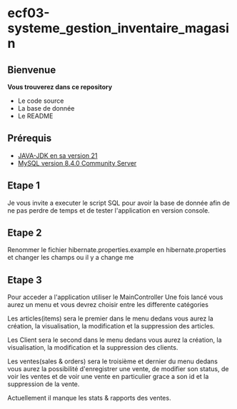 # ecf03-systeme_gestion_inventaire_magasin


## Bienvenue

**Vous trouverez dans ce repository**
- Le code source
- La base de donnée
- Le README

## Prérequis
- [JAVA-JDK en sa version 21](https://www.oracle.com/fr/java/technologies/downloads/#java21)
- [MySQL version 8.4.0 Community Server](https://dev.mysql.com/downloads/mysql/)


## Etape 1

Je vous invite a executer le script SQL pour avoir la base de donnée afin de ne pas perdre de temps et de tester l'application en version console.

## Etape 2
Renommer le fichier hibernate.properties.example en hibernate.properties et changer les champs ou il y a change me

## Etape 3
Pour acceder a l'application utiliser le MainController 
Une fois lancé vous aurez un menu et vous devrez choisir entre les differente catégories

Les articles(items) sera le premier dans le menu dedans vous aurez la création, la visualisation, la modification et la suppression des articles.

Les Client sera le second dans le menu dedans vous aurez la création, la visualisation, la modification et la suppression des clients.

Les ventes(sales & orders) sera le troisième et dernier du menu dedans vous aurez la possibilité d'enregistrer une vente, de modifier son status, de voir les ventes et de voir une vente en particulier grace a son id et la suppression de la vente.


Actuellement il manque les stats & rapports des ventes.